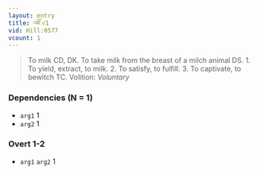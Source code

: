 ```yaml
---
layout: entry
title: འཇོ་√1
vid: Hill:0577
vcount: 1
---
```

> To milk CD, DK\. To take milk from the breast of a milch animal DS\. 1\. To yield, extract, to milk\. 2\. To satisfy, to fulfill\. 3\. To captivate, to bewitch TC\.
> Volition: _Voluntary_


### Dependencies (N = 1)
* `arg1` 1
* `arg2` 1


### Overt 1-2
* `arg1` `arg2` 1
